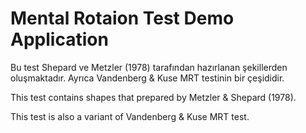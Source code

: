 Mental Rotaion Test Demo Application
====================================


Bu test Shepard ve Metzler (1978) tarafından hazırlanan şekillerden oluşmaktadır. Ayrıca Vandenberg & Kuse MRT testinin bir çeşididir.



This test contains shapes that prepared by Metzler & Shepard (1978). 

This test is also a variant of Vandenberg & Kuse MRT test.